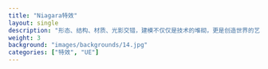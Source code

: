 ```yaml
---
title: "Niagara特效"
layout: single
description: "形态、结构、材质、光影交错，建模不仅仅是技术的堆砌，更是创造世界的艺术。从雕刻到拼装，每一次建模都是对现实与幻想的塑造。"
weight: 3
background: "images/backgrounds/14.jpg"
categories: ["特效", "UE"]
---
```

